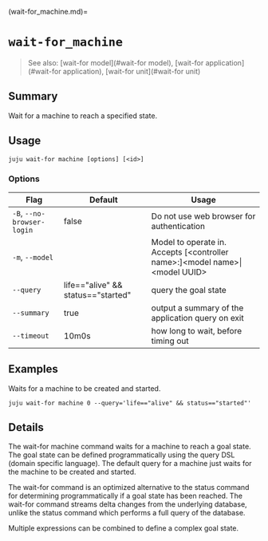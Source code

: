 (wait-for_machine.md)=
# `wait-for_machine`
> See also: [wait-for model](#wait-for model), [wait-for application](#wait-for application), [wait-for unit](#wait-for unit)

## Summary
Wait for a machine to reach a specified state.

## Usage
```juju wait-for machine [options] [<id>]```

### Options
| Flag | Default | Usage |
| --- | --- | --- |
| `-B`, `--no-browser-login` | false | Do not use web browser for authentication |
| `-m`, `--model` |  | Model to operate in. Accepts [&lt;controller name&gt;:]&lt;model name&gt;&#x7c;&lt;model UUID&gt; |
| `--query` | life=="alive" &amp;&amp; status=="started" | query the goal state |
| `--summary` | true | output a summary of the application query on exit |
| `--timeout` | 10m0s | how long to wait, before timing out |

## Examples

Waits for a machine to be created and started.

    juju wait-for machine 0 --query='life=="alive" && status=="started"'


## Details

The wait-for machine command waits for a machine to reach a goal state.
The goal state can be defined programmatically using the query DSL
(domain specific language). The default query for a machine just waits for the
machine to be created and started.

The wait-for command is an optimized alternative to the status command for 
determining programmatically if a goal state has been reached. The wait-for
command streams delta changes from the underlying database, unlike the status
command which performs a full query of the database.

Multiple expressions can be combined to define a complex goal state.
